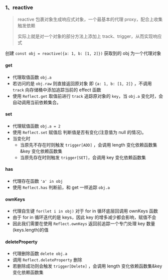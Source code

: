 ### 1、reactive

> reactive 包裹对象生成响应式对象，一个最基本的代理 proxy，配合上收集触发依赖
>
> 实际上就是对一个对象的部分方法上添加上 track、trigger，从而实现响应式

创建 `const obj = reactive({a: 1, b: [1, 2]})` 获取到的 obj 为一个代理对象

#### get

-   代理取值函数 `obj.a`
-   若访问的是 `obj.raw` 则直接返回原对象 即 `{a: 1, b: [1, 2]}` ，不调用 `track` 向存储桶中添加追踪当前的 effect 函数
-   使用 `Reflect.get` 取值前进行 `track` 追踪原对象的 `key`，当 `obj.a` 变化时，会自动调用当前依赖集合。

#### set

-   代理赋值函数 `obj.a = 2 `
-   使用 `Reflect.set` 赋值后 判断值是否有变化(注意值为 null 的情况)。
-   当变化时
    -   当原先不存在时则触发 `trigger[ADD]` ，会调用 length 变化依赖函数集&key 变化依赖函数集
    -   当原先存在时则触发 `trigger[SET]`，会调用 key 变化依赖函数集

#### has

-   代理存在函数 `'a' in obj`
-   使用 `Reflect.has` 判断前，和 get 一样追踪 `obj.a`

#### ownKeys

-   代理自生键 `for(let i in obj)` 对于 for in 循环底层回调用 ownKeys 函数
-   由于 for in 循环迭代的是 keys，因此 key 的增多减少都会影响，赋值不会
-   因此我们需要在使用 `Reflect.ownKeys` 返回前追踪一个专门处理 key 数量(keys.length)的值

#### deleteProperty

-   代理删除函数 `delete obj.a`
-   调用 `Reflect.deleteProperty` 删除
-   若删除成功则会触发 `trigger[Delete]` ，会调用 length 变化依赖函数集&key 变化依赖函数集
